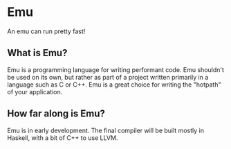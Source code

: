 # Emu
An emu can run pretty fast!
## What is Emu?
Emu is a programming language for writing performant code. Emu shouldn't be used on its own, but rather as part of a project written primarily in a language such as C or C++. Emu is a great choice for writing the "hotpath" of your application.
## How far along is Emu?
Emu is in early development. The final compiler will be built mostly in Haskell, with a bit of C++ to use LLVM.
